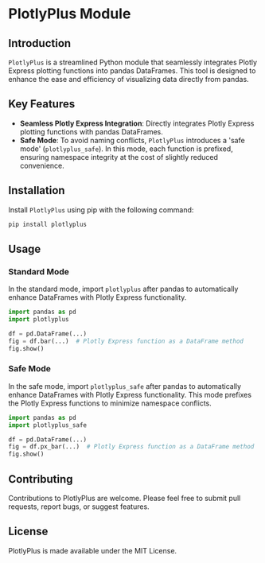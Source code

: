 # PlotlyPlus Module

## Introduction
`PlotlyPlus` is a streamlined Python module that seamlessly integrates Plotly Express plotting functions into pandas DataFrames. This tool is designed to enhance the ease and efficiency of visualizing data directly from pandas.

## Key Features
- **Seamless Plotly Express Integration**: Directly integrates Plotly Express plotting functions with pandas DataFrames.
- **Safe Mode**: To avoid naming conflicts, `PlotlyPlus` introduces a 'safe mode' (`plotlyplus_safe`). In this mode, each function is prefixed, ensuring namespace integrity at the cost of slightly reduced convenience.

## Installation
Install `PlotlyPlus` using pip with the following command:
```bash
pip install plotlyplus
```

## Usage

### Standard Mode
In the standard mode, import `plotlyplus` after pandas to automatically enhance DataFrames with Plotly Express functionality.


```python
import pandas as pd
import plotlyplus

df = pd.DataFrame(...)
fig = df.bar(...)  # Plotly Express function as a DataFrame method
fig.show()
```

### Safe Mode
In the safe mode, import `plotlyplus_safe` after pandas to automatically enhance DataFrames with Plotly Express functionality. This mode prefixes the Plotly Express functions to minimize namespace conflicts.

```python
import pandas as pd
import plotlyplus_safe

df = pd.DataFrame(...)
fig = df.px_bar(...)  # Plotly Express function as a DataFrame method
fig.show()
```

## Contributing

Contributions to PlotlyPlus are welcome. Please feel free to submit pull requests, report bugs, or suggest features.


## License

PlotlyPlus is made available under the MIT License.
